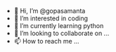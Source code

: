 - 👋 Hi, I’m @gopasamanta
- 👀 I’m interested in coding
- 🌱 I’m currently learning python
- 💞️ I’m looking to collaborate on ...
- 📫 How to reach me ...

<!---
gopasamanta/gopasamanta is a ✨ special ✨ repository because its `README.md` (this file) appears on your GitHub profile.
You can click the Preview link to take a look at your changes.
--->
